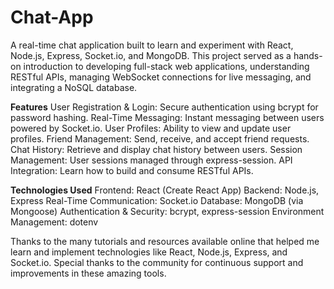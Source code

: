 # Chat-App
A real-time chat application built to learn and experiment with React, Node.js, Express, Socket.io, and MongoDB. This project served as a hands-on introduction to developing full-stack web applications, understanding RESTful APIs, managing WebSocket connections for live messaging, and integrating a NoSQL database.

**Features**
User Registration & Login: Secure authentication using bcrypt for password hashing.
Real-Time Messaging: Instant messaging between users powered by Socket.io.
User Profiles: Ability to view and update user profiles.
Friend Management: Send, receive, and accept friend requests.
Chat History: Retrieve and display chat history between users.
Session Management: User sessions managed through express-session.
API Integration: Learn how to build and consume RESTful APIs.

**Technologies Used**
Frontend: React (Create React App)
Backend: Node.js, Express
Real-Time Communication: Socket.io
Database: MongoDB (via Mongoose)
Authentication & Security: bcrypt, express-session
Environment Management: dotenv

Thanks to the many tutorials and resources available online that helped me learn and implement technologies like React, Node.js, Express, and Socket.io.
Special thanks to the community for continuous support and improvements in these amazing tools.

